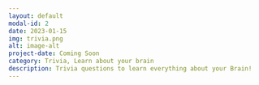 ```yaml
---
layout: default
modal-id: 2
date: 2023-01-15
img: trivia.png
alt: image-alt
project-date: Coming Soon
category: Trivia, Learn about your brain
description: Trivia questions to learn everything about your Brain! 
---
```


